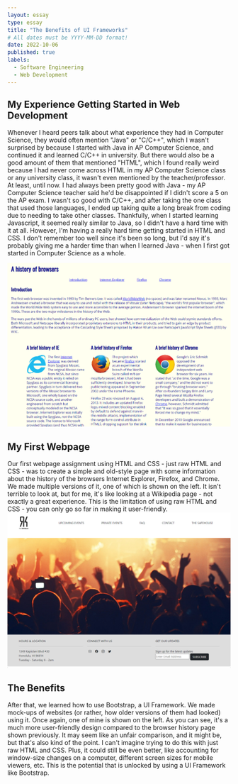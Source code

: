 ```yaml
---
layout: essay
type: essay
title: "The Benefits of UI Frameworks"
# All dates must be YYYY-MM-DD format!
date: 2022-10-06
published: true
labels:
  - Software Engineering
  - Web Development
---
```


<h2>My Experience Getting Started in Web Development</h2>

Whenever I heard peers talk about what experience they had in Computer Science, they would often mention "Java" or "C/C++", which I wasn't surprised by because I started with Java in AP Computer Science, and continued it and learned C/C++ in university. But there would also be a good amount of them that mentioned "HTML", which I found really weird because I had never come across HTML in my AP Computer Science class or any university class, it wasn't even mentioned by the teacher/professor. At least, until now. I had always been pretty good with Java - my AP Computer Science teacher said he'd be disappointed if I didn't score a 5 on the AP exam. I wasn't so good with C/C++, and after taking the one class that used those languages, I ended up taking quite a long break from coding due to needing to take other classes. Thankfully, when I started learning Javascript, it seemed really similar to Java, so I didn't have a hard time with it at all. However, I'm having a really hard time getting started in HTML and CSS. I don't remember too well since it's been so long, but I'd say it's probably giving me a harder time than when I learned Java - when I first got started in Computer Science as a whole.

<div class="row my-4">
  <div class="col-3">
    <img class="rounded float-start pe-4 img-fluid" src="../img/A history of browsers.png" alt="My First Webpage">
  </div>
  <div class="col">
    <h2>My First Webpage</h2>
    Our first webpage assignment using HTML and CSS - just raw HTML and CSS - was to create a simple and old-style page with some information about the history of the browsers Internet Explorer, Firefox, and Chrome. We made multiple versions of it, one of which is shown on the left. It isn't terrible to look at, but for me, it's like looking at a Wikipedia page - not exactly a great experience. This is the limitation of using raw HTML and CSS - you can only go so far in making it user-friendly.
  </div>
</div>

<div class="row my-4">
  <div class="col-3">
    <img class="rounded float-start pe-4 img-fluid" src="../img/Republik.png" alt="Republik Mockup Image">
  </div>
  <div class="col">
    <h2>The Benefits</h2>
    After that, we learned how to use Bootstrap, a UI Framework. We made mock-ups of websites (or rather, how older versions of them had looked) using it. Once again, one of mine is shown on the left. As you can see, it's a much more user-friendly design compared to the browser history page shown previously. It may seem like an unfair comparison, and it might be, but that's also kind of the point. I can't imagine trying to do this with just raw HTML and CSS. Plus, it could still be even better, like accounting for window-size changes on a computer, different screen sizes for mobile viewers, etc. This is the potential that is unlocked by using a UI Framework like Bootstrap.
  </div>
</div>
